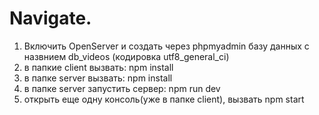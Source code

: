 # Navigate.
1. Включить OpenServer и создать через phpmyadmin базу данных с назвнием db_videos (кодировка utf8_general_ci)
2. в папкие client вызвать: npm install
3. в папке server вызвать: npm install
4. в папке server запустить сервер: npm run dev
5. открыть еще одну консоль(уже в папке client), вызвать npm start
